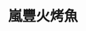 ---
title: "嵐豐火烤魚"
description: "嵐豐火烤魚"
layout: shop
keywords:
  - 美食競賽
  - 台灣美食
  - 美食精選
datePublished: "2025-06-30"
dateModified: "2025-07-07"
city: "台中市"
district: "西屯區"
address: "台中市西屯區逢甲路20巷8號"
phone: ""
geo: "24.179350592324464, 120.64580755155393"
google_map: "https://maps.app.goo.gl/i1cEpW2D1nyG3uf57"
footinder: ""
official: ""
award:
  - name: "夜市王"
    year: "2024"
    entries:
      - nightMarket: "逢甲夜市"
        food_type: "蚵仔煎"
        rank: "第六名"

---